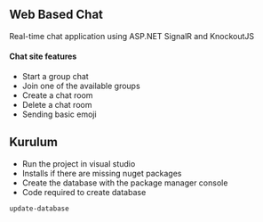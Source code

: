## Web Based Chat
Real-time chat application using ASP.NET SignalR and KnockoutJS
#### Chat site features
- Start a group chat
- Join one of the available groups
- Create a chat room
- Delete a chat room
- Sending basic emoji

## Kurulum
- Run the project in visual studio
- Installs if there are missing nuget packages
- Create the database with the package manager console
- Code required to create database
```
update-database
```
